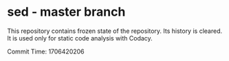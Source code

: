 # sed - master branch

This repository contains frozen state of the repository.
Its history is cleared. It is used only for static code
analysis with Codacy.

Commit Time: 1706420206